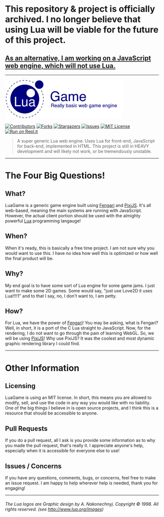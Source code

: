 # This repository & project is officially archived. I no longer believe that using Lua will be viable for the future of this project.
## [As an alternative, I am working on a JavaScript web engine, which will not use Lua.](https://github.com/HooferDevelops/CanvasSquared)

---

![LuaGame](README_assets/banner_alt.png)

[![Contributors][contributors-shield]][contributors-url]
[![Forks][forks-shield]][forks-url]
[![Stargazers][stars-shield]][stars-url]
[![Issues][issues-shield]][issues-url]
[![MIT License][license-shield]][license-url]
[![Run on Repl.it](https://repl.it/badge/github/HooferDevelops/LuaGame)](https://repl.it/github/HooferDevelops/LuaGame)

> A super generic Lua web engine. Uses Lua for front-end, JavaScript for back-end, implemented in HTML. This project is still in HEAVY development and will likely not work, or be tremendously unstable.

---

# The Four Big Questions!

## What?
LuaGame is a generic game engine built using [Fengari](https://github.com/fengari-lua/fengari) and [PixiJS](https://github.com/pixijs/pixijs). It's all web-based, meaning the main systems are running with JavaScript. However, the actual client portion should be used with the almighty powerful [Lua](https://www.lua.org/) programming langauge!

## When?
When it's ready, this is basically a free time project. I am not sure why you would want to use this. I have no idea how well this is optimized or how well the final product will be.

## Why?
My end goal is to have some sort of Lua engine for some game jams. I just want to make some 2D games. Some would say, "just use Love2D it uses Lua!!!!1" and to that I say, no, I don't want to, I am petty.

## How?
For Lua, we have the power of [Fengari](https://github.com/fengari-lua/fengari)! You may be asking, what is Fengari? Well, in short, it is a port of the C Lua straight to JavaScript.
Now, for the rendering, I do not want to go through the pain of learning WebGL. So, we will be using [PixiJS](https://github.com/pixijs/pixijs)! Why use PixiJS? It was the coolest and most dynamic graphic rendering library I could find.

---

# Other Information

## Licensing
LuaGame is using an MIT license. In short, this means you are allowed to modify, sell, and use the code in any way you would like with no liability. One of the big things I believe in is open source projects, and I think this is a resource that should be accessible to anyone.

## Pull Requests
If you do a pull request, all I ask is you provide some information as to why you made the pull request, that's really it. I appreciate anyone's help, especially when it is accessible for everyone else to use!

## Issues / Concerns
If you have any questions, comments, bugs, or concerns, feel free to make an issue request. I am happy to help wherever help is needed, thank you for engaging!

---

###### The Lua logos are Graphic design by A. Nakonechnyj. Copyright © 1998. All rights reserved. (see http://www.lua.org/images)




[contributors-shield]: https://img.shields.io/github/contributors/HooferDevelops/LuaGame.svg?style=flat-square
[contributors-url]: https://github.com/HooferDevelops/LuaGame/graphs/contributors
[forks-shield]: https://img.shields.io/github/forks/HooferDevelops/LuaGame.svg?style=flat-square
[forks-url]: https://github.com/HooferDevelops/LuaGame/network/members
[stars-shield]: https://img.shields.io/github/stars/HooferDevelops/LuaGame.svg?style=flat-square
[stars-url]: https://github.com/HooferDevelops/LuaGame/stargazers
[issues-shield]: https://img.shields.io/github/issues/HooferDevelops/LuaGame.svg?style=flat-square
[issues-url]: https://github.com/HooferDevelops/LuaGame/issues
[license-shield]: https://img.shields.io/github/license/HooferDevelops/LuaGame.svg?style=flat-square
[license-url]: https://github.com/HooferDevelops/LuaGame/blob/master/LICENSE.txt
